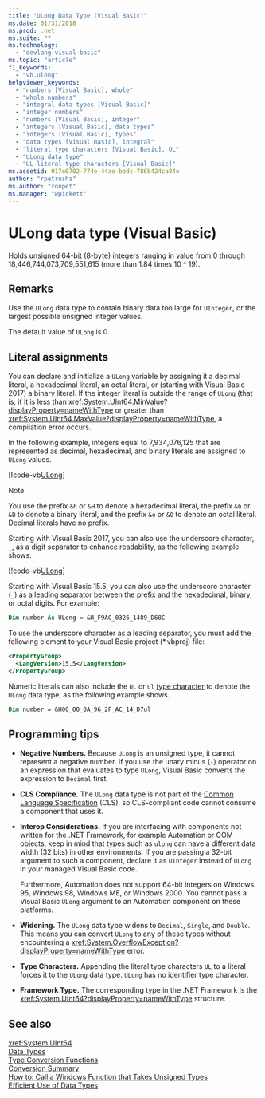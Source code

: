 ```yaml
---
title: "ULong Data Type (Visual Basic)"
ms.date: 01/31/2018
ms.prod: .net
ms.suite: ""
ms.technology: 
  - "devlang-visual-basic"
ms.topic: "article"
f1_keywords: 
  - "vb.ulong"
helpviewer_keywords: 
  - "numbers [Visual Basic], whole"
  - "whole numbers"
  - "integral data types [Visual Basic]"
  - "integer numbers"
  - "numbers [Visual Basic], integer"
  - "integers [Visual Basic], data types"
  - "integers [Visual Basic], types"
  - "data types [Visual Basic], integral"
  - "literal type characters [Visual Basic], UL"
  - "ULong data type"
  - "UL literal type characters [Visual Basic]"
ms.assetid: 017e0702-774e-44ae-bedc-786b424ca84e
author: "rpetrusha"
ms.author: "ronpet"
ms.manager: "wpickett"
---
```

# ULong data type (Visual Basic)

Holds unsigned 64-bit (8-byte) integers ranging in value from 0 through 18,446,744,073,709,551,615 (more than 1.84 times 10 ^ 19).  
  
## Remarks

Use the `ULong` data type to contain binary data too large for `UInteger`, or the largest possible unsigned integer values.  
  
The default value of `ULong` is 0.

## Literal assignments

You can declare and initialize a `ULong` variable by assigning it a decimal literal, a hexadecimal literal, an octal literal, or (starting with Visual Basic 2017) a binary literal. If the integer literal is outside the range of `ULong` (that is, if it is less than <xref:System.UInt64.MinValue?displayProperty=nameWithType> or greater than <xref:System.UInt64.MaxValue?displayProperty=nameWithType>, a compilation error occurs.

In the following example, integers equal to 7,934,076,125 that are represented as decimal, hexadecimal, and binary literals are assigned to `ULong` values.
  
[!code-vb[ULong](../../../../samples/snippets/visualbasic/language-reference/data-types/numeric-literals.vb#ULong)]

> [!NOTE] 
> You use the prefix `&h` or `&H` to denote a hexadecimal literal, the prefix `&b` or `&B` to denote a binary literal, and the prefix `&o` or `&O` to denote an octal literal. Decimal literals have no prefix.

Starting with Visual Basic 2017, you can also use the underscore character, `_`, as a digit separator to enhance readability, as the following example shows.

[!code-vb[ULong](../../../../samples/snippets/visualbasic/language-reference/data-types/numeric-literals.vb#LongS)]

Starting with Visual Basic 15.5, you can also use the underscore character (`_`) as a leading separator between the prefix and the hexadecimal, binary, or octal digits. For example:

```vb
Dim number As ULong = &H_F9AC_0326_1489_D68C
```
To use the underscore character as a leading separator, you must add the following element to your Visual Basic project (*.vbproj) file:

```xml
<PropertyGroup>
  <LangVersion>15.5</LangVersion>
</PropertyGroup>
```

Numeric literals can also include the `UL` or `ul` [type character](../../programming-guide\language-features\data-types/type-characters.md) to denote the `ULong` data type, as the following example shows.

```vb
Dim number = &H00_00_0A_96_2F_AC_14_D7ul
```

## Programming tips
  
-   **Negative Numbers.** Because `ULong` is an unsigned type, it cannot represent a negative number. If you use the unary minus (`-`) operator on an expression that evaluates to type `ULong`, Visual Basic converts the expression to `Decimal` first.  
  
-   **CLS Compliance.** The `ULong` data type is not part of the [Common Language Specification](http://www.ecma-international.org/publications/standards/Ecma-335.htm) (CLS), so CLS-compliant code cannot consume a component that uses it.  
  
-   **Interop Considerations.** If you are interfacing with components not written for the .NET Framework, for example Automation or COM objects, keep in mind that types such as `ulong` can have a different data width (32 bits) in other environments. If you are passing a 32-bit argument to such a component, declare it as `UInteger` instead of `ULong` in your managed Visual Basic code.  
  
     Furthermore, Automation does not support 64-bit integers on Windows 95, Windows 98, Windows ME, or Windows 2000. You cannot pass a Visual Basic `ULong` argument to an Automation component on these platforms.  
  
-   **Widening.** The `ULong` data type widens to `Decimal`, `Single`, and `Double`. This means you can convert `ULong` to any of these types without encountering a <xref:System.OverflowException?displayProperty=nameWithType> error.  
  
-   **Type Characters.** Appending the literal type characters `UL` to a literal forces it to the `ULong` data type. `ULong` has no identifier type character.
  
-   **Framework Type.** The corresponding type in the .NET Framework is the <xref:System.UInt64?displayProperty=nameWithType> structure.  
  
## See also

 <xref:System.UInt64>  
 [Data Types](../../../visual-basic/language-reference/data-types/data-type-summary.md)  
 [Type Conversion Functions](../../../visual-basic/language-reference/functions/type-conversion-functions.md)  
 [Conversion Summary](../../../visual-basic/language-reference/keywords/conversion-summary.md)  
 [How to: Call a Windows Function that Takes Unsigned Types](../../../visual-basic/programming-guide/com-interop/how-to-call-a-windows-function-that-takes-unsigned-types.md)  
 [Efficient Use of Data Types](../../../visual-basic/programming-guide/language-features/data-types/efficient-use-of-data-types.md)
